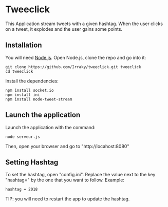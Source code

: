 # Tweeclick

This Application stream tweets with a given hashtag. When the user clicks on a tweet, it explodes and the user gains some points.

## 	Installation

You will need <a href="https://nodejs.org/en/download/">Node.js</a>.
Open Node.js, clone the repo and go into it:
```
git clone https://github.com/Irraky/tweeclick.git tweeclick
cd tweeclick
```

Install the dependencies:
```
npm install socket.io
npm install ini
npm install node-tweet-stream
```

## Launch the application

Launch the application with the command:
```
node serveur.js
```

Then, open your browser and go to "http://locahost:8080"

## Setting Hashtag

To set the hashtag, open "config.ini".
Replace the value next to the key "hashtag=" by the one that you want to follow.
Example:
```
hashtag = 2018
```

TIP: you will need to restart the app to update the hashtag.
